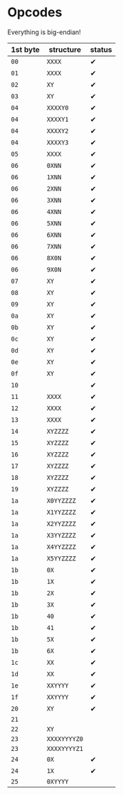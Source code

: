 # Opcodes
Everything is big-endian!

|1st byte|structure|status|
|-|-|-|
|`00`|`XXXX`|✔|
|`01`|`XXXX`|✔|
|`02`|`XY`|✔|
|`03`|`XY`|✔|
|`04`|`XXXXY0`|✔|
|`04`|`XXXXY1`|✔|
|`04`|`XXXXY2`|✔|
|`04`|`XXXXY3`|✔|
|`05`|`XXXX`|✔|
|`06`|`0XNN`|✔|
|`06`|`1XNN`|✔|
|`06`|`2XNN`|✔|
|`06`|`3XNN`|✔|
|`06`|`4XNN`|✔|
|`06`|`5XNN`|✔|
|`06`|`6XNN`|✔|
|`06`|`7XNN`|✔|
|`06`|`8X0N`|✔|
|`06`|`9X0N`|✔|
|`07`|`XY`|✔|
|`08`|`XY`|✔|
|`09`|`XY`|✔|
|`0a`|`XY`|✔|
|`0b`|`XY`|✔|
|`0c`|`XY`|✔|
|`0d`|`XY`|✔|
|`0e`|`XY`|✔|
|`0f`|`XY`|✔|
|`10`||✔|
|`11`|`XXXX`|✔|
|`12`|`XXXX`|✔|
|`13`|`XXXX`|✔|
|`14`|`XYZZZZ`|✔|
|`15`|`XYZZZZ`|✔|
|`16`|`XYZZZZ`|✔|
|`17`|`XYZZZZ`|✔|
|`18`|`XYZZZZ`|✔|
|`19`|`XYZZZZ`|✔|
|`1a`|`X0YYZZZZ`|✔|
|`1a`|`X1YYZZZZ`|✔|
|`1a`|`X2YYZZZZ`|✔|
|`1a`|`X3YYZZZZ`|✔|
|`1a`|`X4YYZZZZ`|✔|
|`1a`|`X5YYZZZZ`|✔|
|`1b`|`0X`|✔|
|`1b`|`1X`|✔|
|`1b`|`2X`|✔|
|`1b`|`3X`|✔|
|`1b`|`40`|✔|
|`1b`|`41`|✔|
|`1b`|`5X`|✔|
|`1b`|`6X`|✔|
|`1c`|`XX`|✔|
|`1d`|`XX`|✔|
|`1e`|`XXYYYY`|✔|
|`1f`|`XXYYYY`|✔|
|`20`|`XY`|✔|
|`21`|||
|`22`|`XY`||
|`23`|`XXXXYYYYZ0`||
|`23`|`XXXXYYYYZ1`||
|`24`|`0X`|✔|
|`24`|`1X`|✔|
|`25`|`0XYYYY`||